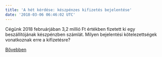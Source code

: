 ```yaml
---
title: 'A hét kérdése: készpénzes kifizetés bejelentése'
date: '2018-03-06 06:46:02 UTC'
---
```


Cégünk 2018 februárjában 3,2 millió Ft értékben fizetett ki egy beszállítójának készpénzben számlát. Milyen bejelentési kötelezettségek vonatkoznak erre a kifizetésre?


[Bővebben](http://ift.tt/2FgGZXs)
